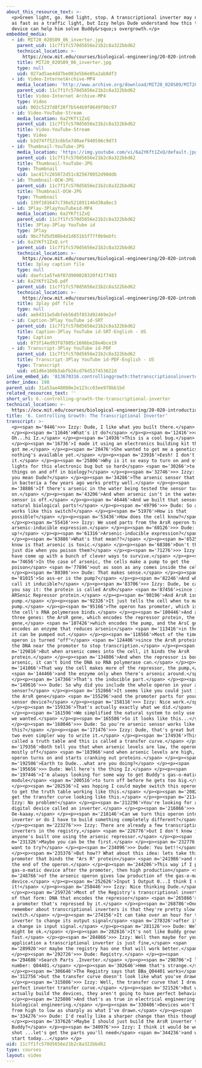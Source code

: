 ```yaml
---
about_this_resource_text: >-
  <p>Green light, go. Red light, stop. A transcriptional inverter may not work
  as fast as a traffic light, but Izzy helps Dude understand how this type of
  device can help him solve Buddy&rsquo;s overgrowth.</p>
embedded_media:
  - id: MIT20_020S09_06_inverter.jpg
    parent_uid: 11c7f1fc570d5656e21b2c8a322bbd62
    technical_location: >-
      https://ocw.mit.edu/courses/biological-engineering/20-020-introduction-to-biological-engineering-design-spring-2009/biobuilder-animations/6.-controlling-growth-the-transcriptional-inverter/MIT20_020S09_06_inverter.jpg
    title: MIT20_020S09_06_inverter.jpg
    type: null
    uid: 027ad5ae4dd7be083e5b6e05a2ab8df3
  - id: Video-InternetArchive-MP4
    media_location: 'http://www.archive.org/download/MIT20_020S09/MIT20_020S09_inverter.mp4'
    parent_uid: 11c7f1fc570d5656e21b2c8a322bbd62
    title: Video-Internet Archive-MP4
    type: Video
    uid: 002c5237d8f28f7b544b9f0649f06c97
  - id: Video-YouTube-Stream
    media_location: 6a2YKft1ZxQ
    parent_uid: 11c7f1fc570d5656e21b2c8a322bbd62
    title: Video-YouTube-Stream
    type: Video
    uid: b3d74ff523c6b5e7d0aef940596c9d73
  - id: Thumbnail-YouTube-JPG
    media_location: 'https://img.youtube.com/vi/6a2YKft1ZxQ/default.jpg'
    parent_uid: 11c7f1fc570d5656e21b2c8a322bbd62
    title: Thumbnail-YouTube-JPG
    type: Thumbnail
    uid: 1ac417c265072d51c825670952d90ddb
  - id: Thumbnail-OCW-JPG
    parent_uid: 11c7f1fc570d5656e21b2c8a322bbd62
    title: Thumbnail-OCW-JPG
    type: Thumbnail
    uid: 139f101647c736e521891146d30a8ec3
  - id: 3Play-3PlayYouTubeid-MP4
    media_location: 6a2YKft1ZxQ
    parent_uid: 11c7f1fc570d5656e21b2c8a322bbd62
    title: 3Play-3Play YouTube id
    type: 3Play
    uid: 9bc7fd5d508b4d1d651b5f77f0b9ebfc
  - id: 6a2YKft1ZxQ.srt
    parent_uid: 11c7f1fc570d5656e21b2c8a322bbd62
    technical_location: >-
      https://ocw.mit.edu/courses/biological-engineering/20-020-introduction-to-biological-engineering-design-spring-2009/biobuilder-animations/6.-controlling-growth-the-transcriptional-inverter/6a2YKft1ZxQ.srt
    title: 3play caption file
    type: null
    uid: daefc1a5fe6f07d900028320f41f7483
  - id: 6a2YKft1ZxQ.pdf
    parent_uid: 11c7f1fc570d5656e21b2c8a322bbd62
    technical_location: >-
      https://ocw.mit.edu/courses/biological-engineering/20-020-introduction-to-biological-engineering-design-spring-2009/biobuilder-animations/6.-controlling-growth-the-transcriptional-inverter/6a2YKft1ZxQ.pdf
    title: 3play pdf file
    type: null
    uid: ae64311e5dbfeb56d5f053d92469e2ef
  - id: Caption-3Play YouTube id-SRT
    parent_uid: 11c7f1fc570d5656e21b2c8a322bbd62
    title: Caption-3Play YouTube id-SRT-English - US
    type: Caption
    uid: 073f14ed93f87805c1606be28e4bce19
  - id: Transcript-3Play YouTube id-PDF
    parent_uid: 11c7f1fc570d5656e21b2c8a322bbd62
    title: Transcript-3Play YouTube id-PDF-English - US
    type: Transcript
    uid: e81d6e160b3abfb26cd76d537453622d
inline_embed_id: '813670316.controllinggrowth:thetranscriptionalinverter95589373'
order_index: 198
parent_uid: 31a53ae48080e2e123cc03ee978bb1bd
related_resources_text: ''
short_url: 6.-controlling-growth-the-transcriptional-inverter
technical_location: >-
  https://ocw.mit.edu/courses/biological-engineering/20-020-introduction-to-biological-engineering-design-spring-2009/biobuilder-animations/6.-controlling-growth-the-transcriptional-inverter
title: '6. Controlling Growth: The Transcriptional Inverter'
transcript: >-
  <p><span m='9446'>>> Izzy: Dude, I like what you built there.</span>
  </p><p><span m='11646'>What's it do?</span> </p><p><span m='12416'>>> Dude:
  Oh...hi Iz.</span> </p><p><span m='14936'>This is a cool bug.</span>
  </p><p><span m='16736'>I made it using an electronics building kit that Sally
  got me.</span> </p><p><span m='20476'>She wanted to get me a genetics kit but
  nothing's available yet.</span> </p><p><span m='23916'>Eesh! I don't get
  it.</span> </p><p><span m='25806'>Why is it so easy to turn on and off the
  lights for this electronic bug but so hard</span> <span m='30266'>to turn
  things on and off in biology?</span> </p><p><span m='32746'>>> Izzy: What do
  you mean Dude?</span> </p><p><span m='34286'>The arsenic sensor that we built
  in bacteria a few years ago works pretty well.</span> </p><p><span
  m='38886'>If there's arsenic in the water being tested the sensor turns
  on.</span> </p><p><span m='43206'>And when arsenic isn't in the water, the
  sensor is off.</span> </p><p><span m='46446'>And we built that sensor with
  natural biological parts!</span> </p><p><span m='49796'>>> Dude: So arsenic
  works like this switch?</span> </p><p><span m='51976'>How is that
  possible?</span> </p><p><span m='53436'>How does the cell know?</span>
  </p><p><span m='55416'>>> Izzy: We used parts from the ArsR operon to program
  arsenic-inducible expression.</span> </p><p><span m='60126'>>> Dude: Hold
  up!</span> </p><p><span m='61316'>Arsenic-inducible expression?</span>
  </p><p><span m='63886'>What's that mean??</span> </p><p><span m='65256'>All I
  know is that arsenic is toxic.</span> </p><p><span m='68386'>Don't the cells
  just die when you poison them?</span> </p><p><span m='71276'>>> Izzy: Cells
  have come up with a bunch of clever ways to survive.</span> </p><p><span
  m='74656'>In the case of arsenic, the cells make a pump to get the
  poison</span> <span m='77896'>out as soon as any comes inside the cell.</span>
  </p><p><span m='80386'>>> Dude: That makes sense.</span> </p><p><span
  m='81015'>So ass-er is the pump?</span> </p><p><span m='82246'>And why did you
  call it inducible?</span> </p><p><span m='83706'>>> Izzy: Dude, be careful how
  you say it: the protein is called ArsR</span> <span m='87456'>since it's the
  ARSenic Repressor protein.</span> </p><p><span m='90196'>And ArsR isn't the
  pump.</span> </p><p><span m='92326'>It just tells the cell when to make the
  pump.</span> </p><p><span m='95166'>The operon has promoter, which is where
  the cell's RNA polymerase binds.</span> </p><p><span m='100446'>And at least
  three genes: the ArsR gene, which encodes the repressor protein, the ArsB
  gene,</span> <span m='107426'>which encodes the pump, and the ArsC gene, which
  encodes an enzyme that reduces arsenic</span> <span m='113416'>in the cell so
  it can be pumped out.</span> </p><p><span m='118566'>Most of the time, the
  operon is turned "off"</span> <span m='124406'>since the ArsR protein binds
  the DNA near the promoter to stop transcription.</span> </p><p><span
  m='129816'>But when arsenic comes into the cell, it binds the ArsR
  protein.</span> </p><p><span m='134806'>And when the repressor is bound to
  arsenic, it can't bind the DNA so RNA polymerase can.</span> </p><p><span
  m='141066'>That way the cell makes more of the repressor, the pump,</span>
  <span m='144466'>and the enzyme only when there's arsenic around.</span>
  </p><p><span m='147366'>That's the inducible part.</span> </p><p><span
  m='149616'>>> Dude: So why did you include the whole operon in your arsenic
  sensor?</span> </p><p><span m='152866'>It seems like you could just include
  the ArsR gene</span> <span m='155296'>and the promoter parts for your arsenic
  sensor device?</span> </p><p><span m='158116'>>> Izzy: Nice work.</span>
  </p><p><span m='159336'>That's actually exactly what we did.</span>
  </p><p><span m='161596'>We simplified the natural system to only use the parts
  we wanted.</span> </p><p><span m='165586'>So it looks like this...</span>
  </p><p><span m='168046'>>> Dude: So you're arsenic sensor works like
  this?</span> </p><p><span m='171476'>>> Izzy: Dude, that's great but I have
  two even simpler way to write it.</span> </p><p><span m='174936'>This is
  called a truth table and this is called a transfer curve.</span> </p><p><span
  m='179356'>Both tell you that when arsenic levels are low, the operon is
  mostly off</span> <span m='183966'>and when arsenic levels are high, the
  operon turns on and starts cranking out proteins.</span> </p><p><span
  m='192506'>Earth to Dude...what are you doing?</span> </p><p><span
  m='195656'>>> Dude: Well here's the thing Iz.</span> </p><p><span
  m='197446'>I'm always looking for some way to get Buddy's gas-o-matic
  module</span> <span m='200516'>to turn off before he gets too big.</span>
  </p><p><span m='202536'>I was hoping I could maybe switch this operon around
  to get the truth table working like this.</span> </p><p><span m='208246'>And
  get the transfer curve looking like this.</span> </p><p><span m='211416'>>>
  Izzy: No problem!</span> </p><p><span m='212296'>You're looking for a simple
  digital device called an inverter.</span> </p><p><span m='216066'>>> Dude:
  Oe-kaaay.</span> </p><p><span m='218146'>Can we turn this operon into an
  inverter or do I have to build something completely different?</span>
  </p><p><span m='223276'>>> Izzy: There are already a few transcription-based
  inverters in the registry,</span> <span m='226776'>but I don't know if
  anyone's built one using the arsenic repressor.</span> </p><p><span
  m='231326'>Maybe you can be the first.</span> </p><p><span m='232776'>Do you
  want to try?</span> </p><p><span m='234096'>>> Dude: You bet!!</span>
  </p><p><span m='235376'>But how?? What about this idea: lets take this
  promoter that binds the "Ars R" protein</span> <span m='241986'>and move it to
  the end of the operon.</span> </p><p><span m='244206'>This way if I put my
  gas-o-matic device after the promoter, then high production</span> <span
  m='248766'>of the arsenic operon gives low production of the gas-o-matic
  device.</span> </p><p><span m='252626'>Input 1 Output 0...I think I nailed
  it!</span> </p><p><span m='258446'>>> Izzy: Nice thinking Dude.</span>
  </p><p><span m='259726'>Most of the Registry's transcriptional inverters are
  of that form: DNA that encodes the repressor</span> <span m='265866'>and then
  a promoter that's repressed by it.</span> </p><p><span m='268786'>One thing to
  remember about transcriptional inverters is that they're pretty slow to
  switch.</span> </p><p><span m='274156'>It can take over an hour for the
  inverter to change its output signal</span> <span m='278326'>after it receives
  a change in input signal.</span> </p><p><span m='281126'>>> Dude: Well that
  might be ok.</span> </p><p><span m='282616'>It's not like Buddy grows super
  fast.</span> </p><p><span m='284866'>>> Izzy: Well then maybe for your
  application a transcriptional inverter is just fine,</span> <span
  m='289926'>or maybe the registry has one that will work better.</span>
  </p><p><span m='292726'>>> Dude: Registry.</span> </p><p><span
  m='294686'>Search Parts .Inverter.</span> </p><p><span m='298706'>I like this
  number: Q04401.</span> </p><p><span m='302646'>Hmm that's strange.</span>
  </p><p><span m='306646'>The Registry says that BBa_Q04401 works</span> <span
  m='312756'>but the transfer curve doesn't look like what you've drawn.</span>
  </p><p><span m='315086'>>> Izzy: Well, the transfer curve that I drew is a
  perfect inverter transfer curve.</span> </p><p><span m='321526'>But when you
  actually build the devices, they aren't going to have perfect behavior.</span>
  </p><p><span m='325086'>And that's as true in electrical engineering and
  biological engineering.</span> </p><p><span m='330486'>Devices won't switch
  from high to low as sharply as what I've drawn.</span> </p><p><span
  m='334276'>>> Dude: I'd really like a sharper change than this though.</span>
  </p><p><span m='337626'>Maybe I should just build the ArsR inverter to try in
  Buddy?</span> </p><p><span m='340976'>>> Izzy: I think it would be worth a
  shot ...let's get the parts you'll need</span> <span m='344236'>and we can
  start today...</span> </p>
uid: 11c7f1fc570d5656e21b2c8a322bbd62
type: courses
layout: video
---
```

